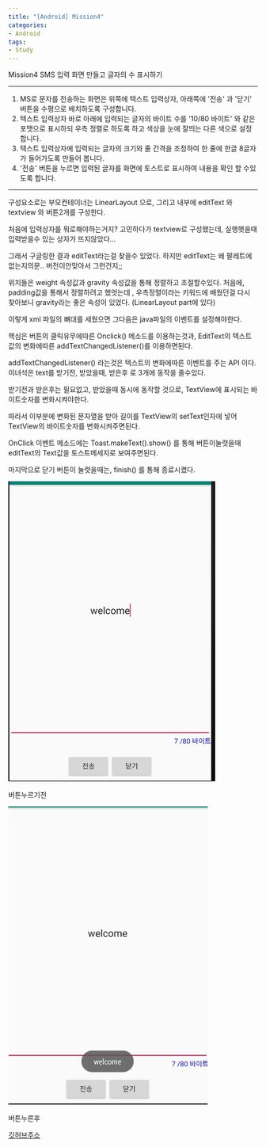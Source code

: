 ```yaml
---
title: "[Android] Mission4"
categories:
- Android
tags:
- Study
---
```


Mission4 SMS 입력 화면 만들고 글자의 수 표시하기


---

1. MS로 문자를 전송하는 화면은 위쪽에 텍스트 입력상자, 아래쪽에 '전송' 과 '닫기' 버튼을 수평으로 배치하도록 구성합니다.
2.  텍스트 입력상자 바로 아래에 입력되는 글자의 바이트 수를 '10/80 바이트' 와 같은 포맷으로 표시하되 우측 정렬로 하도록 하고 색상을 눈에 잘띄는 다른 색으로 설정합니다.
3.  텍스트 입력상자에 입력되는 글자의 크기와 줄 간격을 조정하여 한 줄에 한글 8글자가 들어가도록 만들어 봅니다.
4.  '전송' 버튼을 누르면 입력된 글자를 화면에 토스트로 표시하여 내용을 확인 할 수있도록 합니다.

---

구성요소로는 부모컨테이너는 LinearLayout 으로, 그리고 내부에 editText 와 textview 와 버튼2개를 구성한다.

처음에 입력상자를 뭐로해야하는거지? 고민하다가 textview로 구성했는데, 실행햇을때 입력받을수 있는 상자가 뜨지않았다...

그래서 구글링한 결과 editText라는걸 찾을수 있었다. 하지만 editText는 왜 팔레트에 없는지의문.. 버전이안맞아서 그런건지;;

위치들은 weight 속성값과 gravity 속성값을 통해 정렬하고 조절할수있다. 처음에, padding값을 통해서 정렬하려고 했엇는데 ,  우측정렬이라는 키워드에 배웠던걸 다시 찾아보니 gravity라는 좋은 속성이 있었다. (LinearLayout part에 있다)

이렇게 xml 파일의 뼈대를 세웠으면 그다음은 java파일의 이벤트를 설정해야한다.

핵심은 버튼의 클릭유무에따른 Onclick() 메소드를 이용하는것과, EditText의 텍스트값의 변화에따른 addTextChangedListener()를 이용하면된다.

addTextChangedListener() 라는것은 텍스트의 변화에따른 이벤트를 주는 API 이다.
이녀석은 text를 받기전, 받았을때, 받은후 로 3개에 동작을 줄수있다.

받기전과 받은후는 필요없고, 받았을때 동시에 동작할 것으로, TextView에 표시되는 바이트숫자를 변화시켜야한다.

따라서 이부분에 변화된 문자열을 받아 길이를 TextView의 setText인자에 넣어 TextView의 바이트숫자를 변화시켜주면된다.

OnClick 이벤트 메소드에는 Toast.makeText().show() 를 통해 버튼이눌렷을때 editText의 Text값을 토스트메세지로 보여주면된다.

마지막으로 닫기 버튼이 눌렷을때는, finish() 를 통해 종료시켰다.

![Mission4-1](/assets/Misson4_1.JPG)

버튼누르기전 

![Mission4-2](/assets/Misson4_2.JPG)

버튼누른후



[깃허브주소](https://github.com/jowunnal/studyAndroid/tree/master/Chap.01 "github link")
